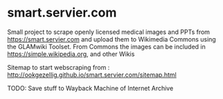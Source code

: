 # smart.servier.com
Small project to scrape openly licensed medical images and PPTs from https://smart.servier.com and upload them to Wikimedia Commons using the GLAMwiki Toolset. From Commons the images can be included in https://simple.wikipedia.org, and other Wikis

Sitemap to start webscraping from : http://ookgezellig.github.io/smart.servier.com/sitemap.html

TODO: Save stuff to Wayback Machine of Internet Archive
